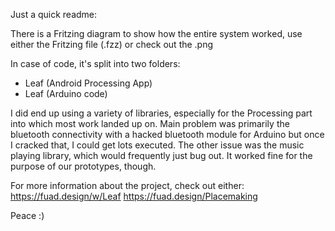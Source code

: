 Just a quick readme:

There is a Fritzing diagram to show how the entire system worked, use either the Fritzing file (.fzz) or check out the .png

In case of code, it's split into two folders:
- Leaf (Android Processing App)
- Leaf (Arduino code)

I did end up using a variety of libraries, especially for the Processing part into which most work landed up on.
Main problem was primarily the bluetooth connectivity with a hacked bluetooth module for Arduino but once I cracked that, I could get lots executed.
The other issue was the music playing library, which would frequently just bug out. It worked fine for the purpose of our prototypes, though.

For more information about the project, check out either:
https://fuad.design/w/Leaf
https://fuad.design/Placemaking

Peace :)
